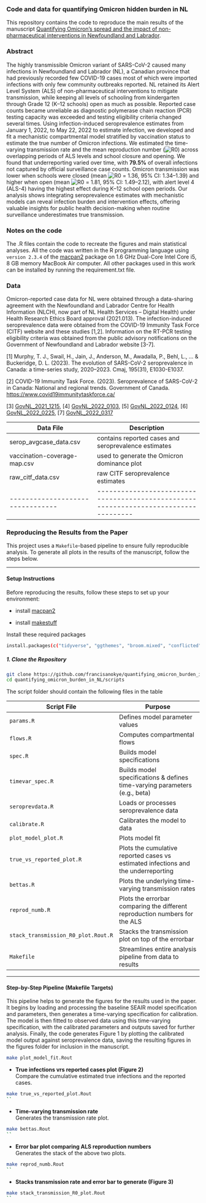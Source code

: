 ### Code and data for quantifying Omicron hidden burden in NL
This repository contains the code to reproduce the main results of the manuscript [Quantifying Omicron’s spread and the impact of non-pharmaceutical interventions in Newfoundland and Labrador](https://). 

### Abstract
The highly transmissible Omicron variant of SARS-CoV-2 caused many infections in Newfoundland and Labrador (NL), a Canadian province that had previously recorded few COVID-19 cases most of which were imported infections with only few community outbreaks reported. NL retained its Alert Level System (ALS) of non-pharmaceutical interventions to mitigate transmission, while keeping all levels of schooling from kindergarten through Grade 12 (K–12 schools) open as much as possible. Reported case counts became unreliable as diagnostic polymerase chain reaction (PCR) testing capacity was exceeded and testing eligibility criteria changed several times. Using infection-induced seroprevalence estimates from January 1, 2022, to May 22, 2022 to estimate infection, we developed and fit a mechanistic compartmental model stratified by vaccination status to estimate the true number of Omicron infections. We estimated the time-varying transmission rate and the mean reproduction number (![R0](https://latex.codecogs.com/svg.latex?\mathcal{R}_{0})) across overlapping periods of ALS levels and school closure and opening. We found that underreporting varied over time, with **79.5%** of overall infections not captured by official surveillance case counts. Omicron transmission was lower when schools were closed (mean ![R0](https://latex.codecogs.com/svg.latex?\mathcal{R}_{0}) = 1.36, 95% CI: 1.34–1.39) and higher when open (mean ![R0](https://latex.codecogs.com/svg.latex?\mathcal{R}_{0}) = 1.81, 95% CI: 1.49–2.12), with alert level 4 (ALS-4) having the highest effect during K–12 school open periods. Our analysis shows integrating seroprevalence estimates with mechanistic models can reveal infection burden and intervention effects, offering valuable insights for public health decision-making when routine surveillance underestimates true transmission.


### Notes on the code
The .R files contain the code to recreate the figures and main statistical analyses. All the code was written in the R programming language using `version 2.3.4` of the [macpan2](https://github.com/canmod/macpan2) package on 1.6 GHz Dual-Core Intel Core i5, 8 GB memory MacBook Air computer. All other packages used in this work can be installed by running the requirement.txt file.

### Data
Omicron-reported case data for NL were obtained through a data-sharing agreement with the Newfoundland and Labrador Centre for Health Information (NLCHI, now part of NL Health Services – Digital Health) under Health Research Ethics Board approval (2021.013). The infection-induced seroprevalence data were obtained from the COVID-19 Immunity Task Force (CITF) website and these studies [1,2]. Information on the RT-PCR testing eligibility criteria was obtained from the public advisory notifications on the Government of Newfoundland and Labrador website [3-7]. 

[1] Murphy, T. J., Swail, H., Jain, J., Anderson, M., Awadalla, P., Behl, L., ... & Buckeridge, D. L. (2023). The evolution of SARS-CoV-2 seroprevalence in Canada: a time-series study, 2020–2023. Cmaj, 195(31), E1030-E1037.

[2] COVID-19 Immunity Task Force. (2023). Seroprevalence of SARS-CoV-2 in Canada: National and regional trends. Government of Canada. https://www.covid19immunitytaskforce.ca/

[3] [GovNL_2021_1215](https://www.gov.nl.ca/releases/2021/health/1215n04/), [4] [GovNL_2022_0103](https://www.gov.nl.ca/releases/2022/health/0103n02/), [5] [GovNL_2022_0124](https://www.gov.nl.ca/releases/2022/health/0124n05/), [6] [GovNL_2022_0225](https://www.gov.nl.ca/releases/2022/health/0309n02/), [7] [GovNL_2022_0317](https://www.gov.nl.ca/releases/2022/health/0317n11/)

|Data File                       |                       Description                                                  |    
|--------------------------------|------------------------------------------------------------------------------------|
|serop_avgcase_data.csv          | contains reported cases and seroprevalence estimates                               |
|vaccination-coverage-map.csv    | used to generate the Omicron dominance plot                                        | 
|raw_citf_data.csv               | raw CITF seroprevalence estimates                                                  |
|--------------------------------|------------------------------------------------------------------------------------|
### Reproducing the Results from the Paper

This project uses a `Makefile`-based pipeline to ensure fully reproducible analysis. To generate all plots in the results of the manuscript, follow the steps below.

---

#### Setup Instructions

Before reproducing the results, follow these steps to set up your environment:

- install [macpan2](https://canmod.github.io/macpan2/index.html)

- install [makestuff](https://github.com/dushoff/makestuff)

Install these required packages
```bash
install.packages(c("tidyverse", "ggthemes", "broom.mixed", "conflicted","dplyr", "gridExtra", "grid", "gtable", "zoo", "ggplot2", "patchwork"))
```

##### 1. Clone the Repository

```bash
git clone https://github.com/francisanokye/quantifying_omicron_burden_in_NL.git
cd quantifying_omicron_burden_in_NL/scripts
```

The script folder should contain the following files in the table

| Script File                        | Purpose                                                                           | 
| ---------------------------------- | ----------------------------------------------------------                        | 
| `params.R`                         | Defines model parameter values                                                    | 
| `flows.R`                          | Computes compartmental flows                                                      | 
| `spec.R`                           | Builds model specifications                                                       | 
| `timevar_spec.R`                   | Builds model specifications  & defines time-varying parameters (e.g., beta)       | 
| `seroprevdata.R`                   | Loads or processes seroprevalence data                                            | 
| `calibrate.R`                      | Calibrates the model to data                                                      | 
| `plot_model_plot.R`                | Plots model fit                                                                   | 
| `true_vs_reported_plot.R`          | Plots the cumulative reported cases vs estimated infections and the underreporting|
| `bettas.R`                         | Plots the underlying time-varying transmission rates                              |
| `reprod_numb.R`                    | Plots the errorbar comparing the different reproduction numbers for the ALS       | 
| `stack_transmission_R0_plot.Rout.R`| Stacks the transmission plot on top of the errorbar                               | 
| `Makefile`                         | Streamlines entire analysis pipeline from data to results                         |
--------------------------------------------------------------------------------------------------------------------------
#### Step-by-Step Pipeline (Makefile Targets)

This pipeline helps to generate the figures for the results used in the paper. It begins by loading and processing the baseline SEAIR model specification and parameters, then generates a time-varying specification for calibration. The model is then fitted to observed data using this time-varying specification, with the calibrated parameters and outputs saved for further analysis. Finally, the code generates Figure 1 by plotting the calibrated model output against seroprevalence data, saving the resulting figures in the figures folder for inclusion in the manuscript.

```bash
make plot_model_fit.Rout 
```

- **True infections vrs reported cases plot (Figure 2)**  
Compare the cumulative estimated true infections and the reported cases.

```bash
make true_vs_reported_plot.Rout   
``

```
- **Time-varying transmission rate**  
Generates the transmission rate plot.

```bash
make bettas.Rout   
``

```
- **Error bar plot comparing ALS reproduction numbers**  
Generates the stack of the above two plots.

```bash
make reprod_numb.Rout   
``

```
- **Stacks transmission rate and error bar to generate (Figure 3)**  

```bash
make stack_transmission_R0_plot.Rout   
``
